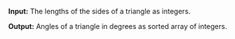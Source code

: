 **Input:** The lengths of the sides of a triangle as integers. 

**Output:** Angles of a triangle in degrees as sorted array of integers.
